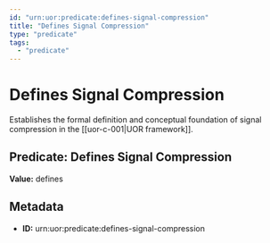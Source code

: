 ```yaml
---
id: "urn:uor:predicate:defines-signal-compression"
title: "Defines Signal Compression"
type: "predicate"
tags:
  - "predicate"
---
```


# Defines Signal Compression

Establishes the formal definition and conceptual foundation of signal compression in the [[uor-c-001|UOR framework]].

## Predicate: Defines Signal Compression

**Value:** defines

## Metadata

- **ID:** urn:uor:predicate:defines-signal-compression
